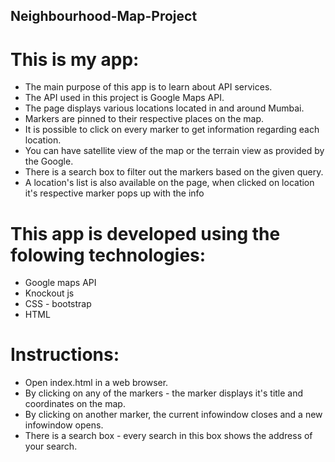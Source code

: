 ## Neighbourhood-Map-Project

# This is my app:

* The main purpose of this app is to learn about API services.
* The API used in this project is Google Maps API.
* The page displays various locations located in and around Mumbai.
* Markers are pinned to their respective places on the map.
* It is possible to click on every marker to get information regarding each location.
* You can have satellite view of the map or the terrain view as provided by the Google.
* There is a search box to filter out the markers based on the given query.
* A location's list is also available on the page, when clicked on location it's respective marker pops up with the info 

# This app is developed using the folowing technologies:

* Google maps API
* Knockout js
* CSS - bootstrap
* HTML

# Instructions:

* Open index.html in a web browser.
* By clicking on any of the markers - the marker displays it's title and coordinates on the map.
* By clicking on another marker, the current infowindow closes and a new infowindow opens.
* There is a search box - every search in this box shows the address of your search.
